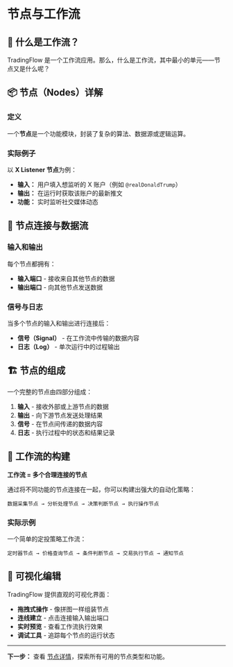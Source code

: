 # 节点与工作流

## 🔧 什么是工作流？

TradingFlow 是一个工作流应用。那么，什么是工作流，其中最小的单元——节点又是什么呢？

## 📦 节点（Nodes）详解

### 定义
一个**节点**是一个功能模块，封装了复杂的算法、数据源或逻辑运算。

### 实际例子
以 **X Listener 节点**为例：
- **输入：** 用户填入想监听的 X 账户（例如 `@realDonaldTrump`）
- **输出：** 在运行时获取该账户的最新推文
- **功能：** 实时监听社交媒体动态

## 🔗 节点连接与数据流

### 输入和输出
每个节点都拥有：
- **输入端口** - 接收来自其他节点的数据
- **输出端口** - 向其他节点发送数据

### 信号与日志
当多个节点的输入和输出进行连接后：
- **信号（Signal）** - 在工作流中传输的数据内容
- **日志（Log）** - 单次运行中的过程输出

## 🏗️ 节点的组成

一个完整的节点由四部分组成：

1. **输入** - 接收外部或上游节点的数据
2. **输出** - 向下游节点发送处理结果
3. **信号** - 在节点间传递的数据内容
4. **日志** - 执行过程中的状态和结果记录

## 🌊 工作流的构建

**工作流 = 多个合理连接的节点**

通过将不同功能的节点连接在一起，你可以构建出强大的自动化策略：

```
数据采集节点 → 分析处理节点 → 决策判断节点 → 执行操作节点
```

### 实际示例
一个简单的定投策略工作流：

```
定时器节点 → 价格查询节点 → 条件判断节点 → 交易执行节点 → 通知节点
```

## 🎨 可视化编辑

TradingFlow 提供直观的可视化界面：
- **拖拽式操作** - 像拼图一样组装节点
- **连线建立** - 点击连接输入输出端口
- **实时预览** - 查看工作流执行效果
- **调试工具** - 追踪每个节点的运行状态

---

**下一步：** 查看 [节点详情](../node-details/index.md)，探索所有可用的节点类型和功能。
